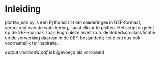 # Inleiding
plotten_son.py is een Pythonscript om sonderingen in GEF-formaat, verscpreid over de waterkering, naast elkaar te plotten. Het script is geënt op de GEF-opmaak zoals Fugro deze levert (o.a. de Robertson classificatie en de verwerking daarvan in de GEF-bestanden); het dient dus ook voornamelijk ter inspiratie.

*output voorbeeld.pdf* is bijgevoegd als voorbeeld